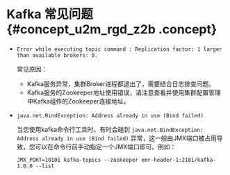 # Kafka 常见问题 {#concept_u2m_rgd_z2b .concept}

-   `Error while executing topic command : Replication factor: 1 larger than available brokers: 0.`

    常见原因：

    -   Kafka服务异常，集群Broker进程都退出了，需要结合日志排查问题。
    -   Kafka服务的Zookeeper地址使用错误，请注意查看并使用集群配置管理中Kafka组件的Zookeeper连接地址。
-   `java.net.BindException: Address already in use (Bind failed)`

    当您使用kafka命令行工具时，有时会碰到 `java.net.BindException: Address already in use (Bind failed)` 异常，这一般由JMX端口被占用导致，您可以在命令行前手动指定一个JMX端口即可。例如：

    ```
    JMX_PORT=10101 kafka-topics --zookeeper emr-header-1:2181/kafka-1.0.0 --list
    ```


